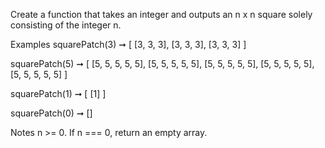 Create a function that takes an integer and outputs an n x n square solely consisting of the integer n.

Examples
squarePatch(3) ➞ [
  [3, 3, 3],
  [3, 3, 3],
  [3, 3, 3]
]

squarePatch(5) ➞ [
  [5, 5, 5, 5, 5],
  [5, 5, 5, 5, 5],
  [5, 5, 5, 5, 5],
  [5, 5, 5, 5, 5],
  [5, 5, 5, 5, 5]
]

squarePatch(1) ➞ [
  [1]
]

squarePatch(0) ➞ []

Notes
n >= 0.
If n === 0, return an empty array.
